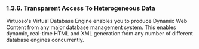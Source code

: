 <div id="ophetdata" class="section">

<div class="titlepage">

<div>

<div>

### 1.3.6. Transparent Access To Heterogeneous Data

</div>

</div>

</div>

Virtuoso's Virtual Database Engine enables you to produce Dynamic Web
Content from any major database management system. This enables dynamic,
real-time HTML and XML generation from any number of different database
engines concurrently.

</div>
